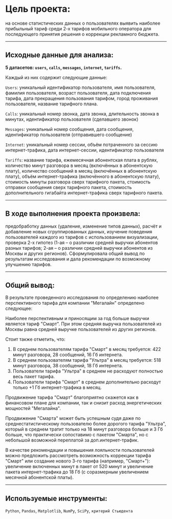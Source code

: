 # Цель проекта:
на основе статистических данных о пользователях выявить наиболее прибыльный тариф среди 2-х тарифов мобильного оператора для последующего принятия решения о коррекции рекламного бюджета.
<hr>

## Исходные данные для анализа:
**5	датасетов: `users`, `calls`, `messages`, `internet`, `tariffs`.**

Каждый из них содержит следующие данные:

`Users`: уникальный идентификатор пользователя, имя пользователя, фамилия пользователя, возраст пользователя, дата подключения тарифа, дата прекращения пользования тарифом, город проживания пользователя, название тарифного плана.

`Calls`: уникальный номер звонка, дата звонка, длительность звонка в минутах, идентификатор пользователя (сделавшего звонок)

`Messages`: уникальный номер сообщения, дата сообщения, идентификатор пользователя (отправившего сообщение)

`Internet`: уникальный номер сессии, объём потраченного за сессию интернет-трафика, дата интернет-сессии, идентификатор пользователя

`Tariffs`: название тарифа, ежемесячная абонентская плата в рублях, количество минут разговора в месяц (включённых в абонентскую плату), количество сообщений в месяц (включённых в абонентскую плату), объём интернет-трафика (включённого в абонентскую плату), стоимость минуты разговора сверх тарифного пакета, стоимость отправки сообщения сверх тарифного пакета, стоимость дополнительного гигабайта интернет-трафика сверх тарифного пакета.
<hr>

## В ходе выполнения проекта произвела:
предобработку данных (удаление, изменение типов данных), расчёт и добавление новых сгруппированных данных, изучение поведения пользователей каждого из тарифов с использованием визуализации, проверка 2-х гипотез (1-ая – о различии средней выручки абонентов разных тарифов; 2-ая  – о различии средней выручки абонентов из Москвы и других регионов). Сформулировала общий вывод по результатам исследования и дала рекомендации по возможному улучшению тарифов.
<hr>

## Общий вывод:
В результате проведенного исследования по определению наиболее перспективного тарифа для компании "Мегалайн" определено следующее:

Наиболее перспективным и приносящим за год больше выручки является тариф "Смарт". При этом средняя выручка пользователей из Москвы равна средней выручке пользователей из других регионов.

Стоит также отметить, что:

1.	В среднем пользователям тарифа "Смарт" в месяц требуется: 422 минут разговора, 28 сообщений, 16 Гб интернета.
2.	В среднем пользователям тарифа "Ультра" в месяц требуется: 518 минут разговора, 38 сообщений, 18 Гб интернета.
3.	Пользователи тарифа "Ультра" в среднем не расходуют полностью весь пакет тарифа.
4.	Пользователи тарифа "Смарт" в среднем дополнительно расходут только +1 Гб интернет-трафика в месяц.

Продвижение тарифа "Смарт" благоприятно скажется как в финансовом плане для компании, так и снизит расход энергетических мощностей "Мегалайна".

Продвижение "Смарта" может быть успешным судя даже по среднестатистическому пользователю более дорогого тарифа "Ультра", который в среднем тратит только на 18 минут разговора больше и 3 Гб больше, что практически сопоставимо с пакетом "Смарта", но с небольшой возможной переплатой за доп.интернет-трафик.

В качестве рекомендации и повышения лояльности пользователей можно предложить рассмотреть возможность коррекции тарифа "Смарт" или создание нового 3-го тарифа (например, "Смарт+"): увеличение включенных минут в пакет от 520 минут и увеличение пакета интернет-трафика до 18 Гб (с соразмерным увеличением месячной абонентской платы).
<hr>

## Используемые инструменты:
`Python`, `Pandas`, `Matplotlib`, `NumPy`, `SciPy`, `критерий Стьюдента`
